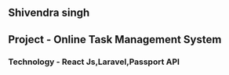 ## Shivendra singh
## Project - Online Task Management System
### Technology - React Js,Laravel,Passport API
